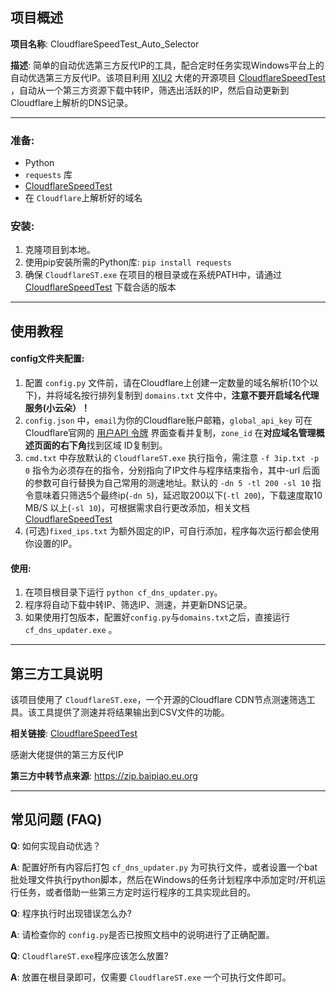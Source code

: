 ## 项目概述

**项目名称**: CloudflareSpeedTest_Auto_Selector

**描述**: 简单的自动优选第三方反代IP的工具，配合定时任务实现Windows平台上的自动优选第三方反代IP。该项目利用 [XIU2](https://github.com/XIU2) 大佬的开源项目 [CloudflareSpeedTest](https://github.com/XIU2/CloudflareSpeedTest) ，自动从一个第三方资源下载中转IP，筛选出活跃的IP，然后自动更新到Cloudflare上解析的DNS记录。

---

### 准备:

- Python
- `requests` 库
- [CloudflareSpeedTest](https://github.com/XIU2/CloudflareSpeedTest/releases)
- 在 `Cloudflare`上解析好的域名

### 安装:

1. 克隆项目到本地。
2. 使用pip安装所需的Python库: `pip install requests`
3. 确保 `CloudflareST.exe` 在项目的根目录或在系统PATH中，请通过 [CloudflareSpeedTest](https://github.com/XIU2/CloudflareSpeedTest/releases) 下载合适的版本

---

## 使用教程

#### config文件夹配置:

1. 配置 `config.py` 文件前，请在Cloudflare上创建一定数量的域名解析(10个以下)，并将域名按行排列复制到 `domains.txt` 文件中，**注意不要开启域名代理服务(小云朵）！**
2. `config.json` 中，`email`为你的Cloudflare账户邮箱，`global_api_key` 可在Cloudflare官网的  [用户API 令牌](https://dash.cloudflare.com/profile/api-tokens)  界面查看并复制，`zone_id` 在**对应域名管理概述页面的右下角**找到区域 ID复制到。
3. `cmd.txt` 中存放默认的  `CloudflareST.exe` 执行指令，需注意 `-f 3ip.txt -p 0` 指令为必须存在的指令，分别指向了IP文件与程序结束指令，其中-url 后面的参数可自行替换为自己常用的测速地址。默认的 `-dn 5 -tl 200 -sl 10` 指令意味着只筛选5个最终ip(`-dn 5`)，延迟取200以下(`-tl 200`)，下载速度取10 MB/S 以上(`-sl 10`)，可根据需求自行更改添加，相关文档  [CloudflareSpeedTest](https://github.com/XIU2/CloudflareSpeedTest?tab=readme-ov-file#-%E8%BF%9B%E9%98%B6%E4%BD%BF%E7%94%A8)
4. (可选)`fixed_ips.txt` 为额外固定的IP，可自行添加，程序每次运行都会使用你设置的IP。

#### 使用:

1. 在项目根目录下运行 `python cf_dns_updater.py`。
2. 程序将自动下载中转IP、筛选IP、测速，并更新DNS记录。
3. 如果使用打包版本，配置好`config.py`与`domains.txt`之后，直接运行`cf_dns_updater.exe` 。

---

## 第三方工具说明

该项目使用了 `CloudflareST.exe`，一个开源的Cloudflare CDN节点测速筛选工具。该工具提供了测速并将结果输出到CSV文件的功能。

**相关链接**: [CloudflareSpeedTest](https://github.com/XIU2/CloudflareSpeedTest)

感谢大佬提供的第三方反代IP

**第三方中转节点来源**: https://zip.baipiao.eu.org

---

## 常见问题 (FAQ)

**Q**: 如何实现自动优选？

**A**: 配置好所有内容后打包 `cf_dns_updater.py` 为可执行文件，或者设置一个bat批处理文件执行python脚本，然后在Windows的任务计划程序中添加定时/开机运行任务，或者借助一些第三方定时运行程序的工具实现此目的。

**Q**: 程序执行时出现错误怎么办?

**A**: 请检查你的 `config.py`是否已按照文档中的说明进行了正确配置。

**Q**: `CloudflareST.exe`程序应该怎么放置?

**A**: 放置在根目录即可，仅需要 `CloudflareST.exe` 一个可执行文件即可。
